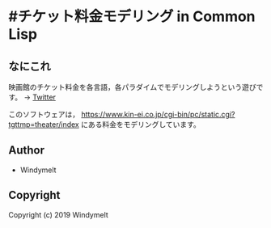 # #チケット料金モデリング in Common Lisp

## なにこれ

映画館のチケット料金を各言語，各パラダイムでモデリングしようという遊びです。 -> [Twitter](https://twitter.com/hashtag/チケット料金モデリング?f=tweets&vertical=default&src=hash)

このソフトウェアは， https://www.kin-ei.co.jp/cgi-bin/pc/static.cgi?tgttmp=theater/index にある料金をモデリングしています。

## Author

* Windymelt

## Copyright

Copyright (c) 2019 Windymelt
